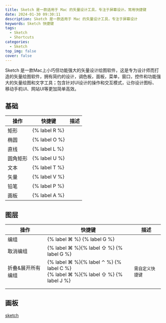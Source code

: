 ```yaml
---
title: Sketch 是一款适用于 Mac 的矢量设计工具，专注于屏幕设计。常用快捷键
date: 2024-01-30 09:30:11
description: Sketch 是一款适用于 Mac 的矢量设计工具，专注于屏幕设计
keywords: Sketch 快捷键
tags:
  - Sketch
  - Shortcuts
categories:
  - Sketch
top_img: false
cover: false
---
```


Sketch 是一款Mac上小巧但功能强大的矢量设计绘图软件，这是专为设计师而打造的矢量绘图软件，拥有简约的设计，调色板，面板，菜单，窗口，控件和功能强大的矢量绘图和文字工具；包含针对UI设计的操作和交互模式，让你设计图标、移动手机UI、网站UI等更加简单高效。



## 基础

| 操作     | 快捷键        | 描述 |
| -------- | ------------- | ---- |
| 矩形     | {% label R %} |      |
| 椭圆     | {% label O %} |      |
| 直线     | {% label L %} |      |
| 圆角矩形 | {% label U %} |      |
| 文本     | {% label T %} |      |
| 矢量     | {% label V %} |      |
| 铅笔     | {% label P %} |      |
| 画板     | {% label A %} |      |



## 图层

| 操作              | 快捷键                                                       | 描述             |
| ----------------- | ------------------------------------------------------------ | ---------------- |
| 编组              | {% label ⌘ %} {% label G %}                                  |                  |
| 取消编组          | {% label ⌘ %}{% label ⇧ %} {% label G %}                     |                  |
| 折叠&展开所有编组 | {% label ⌘ %}{% label ⌃ %} {% label C %}<br/>{% label ⌘ %}{% label ⇧ %} {% label J %} | `需自定义快捷键` |
|                   |                                                              |                  |
|                   |                                                              |                  |



## 画板


[sketch](https://hotkeycheatsheet.com/zh/hotkey-cheatsheet/sketch)
